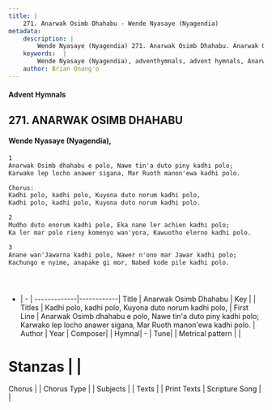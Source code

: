 ```yaml
---
title: |
    271. Anarwak Osimb Dhahabu - Wende Nyasaye (Nyagendia)
metadata:
    description: |
        Wende Nyasaye (Nyagendia) 271. Anarwak Osimb Dhahabu. Anarwak Osimb dhahabu e polo, Nawe tin'a duto piny kadhi polo; Karwako lep locho anawer sigana, Mar Ruoth manon'ewa kadhi polo.  Chorus: Kadhi polo, kadhi polo, Kuyona duto norum kadhi polo, Kadhi polo, kadhi polo, Kuyona duto norum kadhi polo.  
    keywords:  |
        Wende Nyasaye (Nyagendia), adventhymnals, advent hymnals, Anarwak Osimb Dhahabu, Anarwak Osimb dhahabu e polo, Nawe tin'a duto piny kadhi polo; Karwako lep locho anawer sigana, Mar Ruoth manon'ewa kadhi polo.. Kadhi polo, kadhi polo, Kuyona duto norum kadhi polo,
    author: Brian Onang'o
---
```


#### Advent Hymnals
## 271. ANARWAK OSIMB DHAHABU
####  Wende Nyasaye (Nyagendia),

```txt
1
Anarwak Osimb dhahabu e polo, Nawe tin'a duto piny kadhi polo;
Karwako lep locho anawer sigana, Mar Ruoth manon'ewa kadhi polo.

Chorus:
Kadhi polo, kadhi polo, Kuyona duto norum kadhi polo,
Kadhi polo, kadhi polo, Kuyona duto norum kadhi polo.

2
Mudho duto enorum kadhi polo, Eka nane ler achien kadhi polo;
Ka ler mar polo rieny komenyo wan'yora, Kawuotho elerno kadhi polo.

3
Anane wan'Jawarna kadhi polo, Nawer n'ono mar Jawar kadhi polo;
Kachungo e nyime, anapake gi mor, Nabed kode pile kadhi polo.





```

- |   -  |
-------------|------------|
Title | Anarwak Osimb Dhahabu |
Key |  |
Titles | Kadhi polo, kadhi polo, Kuyona duto norum kadhi polo, |
First Line | Anarwak Osimb dhahabu e polo, Nawe tin'a duto piny kadhi polo; Karwako lep locho anawer sigana, Mar Ruoth manon'ewa kadhi polo. |
Author | 
Year | 
Composer| |
Hymnal|  - |
Tune|  |
Metrical pattern | |
# Stanzas |  |
Chorus |  |
Chorus Type |  |
Subjects | |
Texts |  |
Print Texts | 
Scripture Song |  |
    
